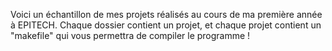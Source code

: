 Voici un échantillon de mes projets réalisés au cours de ma première année à EPITECH.
Chaque dossier contient un projet, et chaque projet contient un "makefile" qui vous permettra de compiler le programme !
